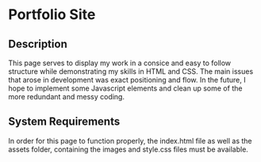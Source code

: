# Portfolio Site

## Description

This page serves to display my work in a consice and easy to follow structure while demonstrating my skills in HTML and CSS. The main issues that arose in development was exact positioning and flow. In the future, I hope to implement some Javascript elements and clean up some of the more redundant and messy coding.

## System Requirements

In order for this page to function properly, the index.html file as well as the assets folder, containing the images and style.css files must be available.
